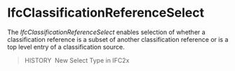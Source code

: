 # IfcClassificationReferenceSelect

The _IfcClassificationReferenceSelect_ enables selection of whether a classification reference is a subset of another classification reference or is a top level entry of a classification source.

> HISTORY&nbsp; New Select Type in IFC2x
